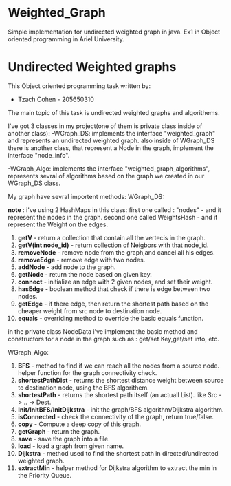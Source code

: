 # Weighted_Graph
Simple implementation for undirected weighted graph in java.
Ex1 in Object oriented programming in Ariel University.

# Undirected Weighted graphs

This Object oriented programming task written by:
* Tzach Cohen - 205650310

The main topic of this task is undirected weighted graphs and algorithems.

I've got 3 classes in my project(one of them is private class inside of another class):
-WGraph_DS: implements the interface "weighted_graph" and represents an undirected weighted graph.
also inside of WGraph_DS there is another class, that represent a Node in the graph, implement the interface "node_info".

-WGraph_Algo: implements the interface "weighted_graph_algorithms", represents sevral of algorithms based on the graph we created in our WGraph_DS class.


My graph have sevral importent methods:
WGraph_DS:

**note** : i've using 2 HashMaps in this class:
first one called : "nodes" - and it represent the nodes in the graph.
second one called WeightsHash - and it represent the Weight on the edges.


1) **getV** - return a collection that contain all the vertecis in the graph.
2) **getV(int node_id)** - return collection of Neigbors with that node_id.
3) **removeNode** - remove node from the graph,and cancel all his edges.
4) **removeEdge** - remove edge with two nodes.
5) **addNode** - add node to the graph.
6) **getNode** - return the node based on given key.
7) **connect** - initialize an edge with 2 given nodes, and set their weight.
8) **hasEdge** - boolean method that check if there is edge between two nodes.
9) **getEdge** - if there edge, then return the shortest path based on the cheaper 
weight from src node to destination node.
10) **equals** - overriding method to override the basic equals function.

in the private class NodeData i've implement the basic method and constructors
for a node in the graph such as : get/set Key,get/set info, etc.


WGraph_Algo:
1) **BFS** - method to find if we can reach all the nodes from a source node.
helper function for the graph connectivity check.
2) **shortestPathDist** - returns the shortest distance weight between source to destination node, using the BFS algorithem.
3) **shortestPath** - returns the shortest path itself (an actuall List).
like Src -> .. -> Dest.
4) **Init/InitBFS/InitDijkstra** -  init the graph/BFS algorithm/Dijkstra algorithm.
5) **isConnected** - check the connectivity of the graph, return true/false.
6) **copy** - Compute a deep copy of this graph.
7) **getGraph** - return the graph.
8) **save** - save the graph into a file.
9) **load** - load a graph from given name.
10) **Dijkstra** - method used to find the shortest path in directed/undirected weighted graph.
11) **extractMin** - helper method for Dijkstra algorithm to extract the min in the Priority Queue.


